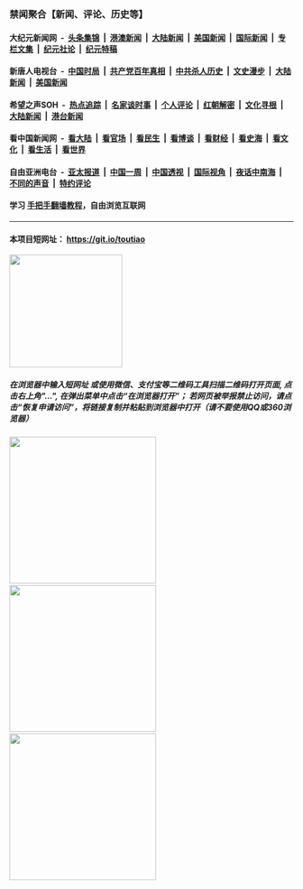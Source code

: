 ### 禁闻聚合【新闻、评论、历史等】

#### 大纪元新闻网 &nbsp;-&nbsp; [头条集锦](indexes/E头条集锦.md?t=02080544) &nbsp;|&nbsp; [港澳新闻](indexes/E港澳新闻.md?t=02080544)  &nbsp;|&nbsp; [大陆新闻](indexes/E大陆新闻.md?t=02080544) &nbsp;|&nbsp; [美国新闻](indexes/E美国新闻.md?t=02080544) &nbsp;|&nbsp; [国际新闻](indexes/E国际新闻.md?t=02080544) &nbsp;|&nbsp; [专栏文集](indexes/E专栏文集.md?t=02080544) &nbsp;|&nbsp; [纪元社论](indexes/E纪元社论.md?t=02080544) &nbsp;|&nbsp; [纪元特稿](indexes/E纪元特稿.md?t=02080544) 

#### 新唐人电视台 &nbsp;-&nbsp; [中国时局](indexes/N中国时局.md?t=02080544) &nbsp;|&nbsp; [共产党百年真相](indexes/N共产党百年真相.md?t=02080544) &nbsp;|&nbsp; [中共杀人历史](indexes/N中共杀人历史.md?t=02080544) &nbsp;|&nbsp; [文史漫步](indexes/N文史漫步.md?t=02080544) &nbsp;|&nbsp; [大陆新闻](indexes/N大陆新闻.md?t=02080544) &nbsp;|&nbsp; [美国新闻](indexes/N美国新闻.md?t=02080544)

#### 希望之声SOH &nbsp;-&nbsp; [热点追踪](indexes/H热点追踪.md?t=02080544) &nbsp;|&nbsp; [名家谈时事](indexes/H名家谈时事.md?t=02080544) &nbsp;|&nbsp; [个人评论](indexes/H个人评论.md?t=02080544)  &nbsp;|&nbsp; [红朝解密](indexes/H红朝解密.md?t=02080544) &nbsp;|&nbsp; [文化寻根](indexes/H文化寻根.md?t=02080544) &nbsp;|&nbsp; [大陆新闻](indexes/H大陆新闻.md?t=02080544) &nbsp;|&nbsp; [港台新闻](indexes/H港台新闻.md?t=02080544)

#### 看中国新闻网 &nbsp;-&nbsp; [看大陆](indexes/S看大陆.md?t=02080544) &nbsp;|&nbsp; [看官场](indexes/S看官场.md?t=02080544) &nbsp;|&nbsp; [看民生](indexes/S看民生.md?t=02080544)  &nbsp;|&nbsp; [看博谈](indexes/S看博谈.md?t=02080544) &nbsp;|&nbsp; [看财经](indexes/S看财经.md?t=02080544) &nbsp;|&nbsp; [看史海](indexes/S看史海.md?t=02080544) &nbsp;|&nbsp; [看文化](indexes/S看文化.md?t=02080544) &nbsp;|&nbsp; [看生活](indexes/S看生活.md?t=02080544) &nbsp;|&nbsp; [看世界](indexes/S看世界.md?t=02080544)

#### 自由亚洲电台 &nbsp;-&nbsp; [亚太报道](indexes/R亚太报道.md?t=02080544) &nbsp;|&nbsp; [中国一周](indexes/R中国一周.md?t=02080544) &nbsp;|&nbsp; [中国透视](indexes/R中国透视.md?t=02080544)  &nbsp;|&nbsp; [国际视角](indexes/R国际视角.md?t=02080544) &nbsp;|&nbsp; [夜话中南海](indexes/R夜话中南海.md?t=02080544) &nbsp;|&nbsp; [不同的声音](indexes/R不同的声音.md?t=02080544) &nbsp;|&nbsp; [特约评论](indexes/R特约评论.md?t=02080544)

#### 学习 [手把手翻墙教程](https://github.com/gfw-breaker/guides/wiki)，自由浏览互联网

----

#### 本项目短网址： https://git.io/toutiao
<img src="https://raw.githubusercontent.com/gfw-breaker/banned-news/master/scripts/img/qr.png" width="200px"/>  

##### 在浏览器中输入短网址 或使用微信、支付宝等二维码工具扫描二维码打开页面, 点击右上角"...", 在弹出菜单中点击“在浏览器打开”； 若网页被举报禁止访问，请点击“恢复申请访问”，将链接复制并粘贴到浏览器中打开（请不要使用QQ或360浏览器）

<img src="https://raw.githubusercontent.com/gfw-breaker/banned-news/master/scripts/img/1.png" width="260px"/> &nbsp; <img src="https://raw.githubusercontent.com/gfw-breaker/banned-news/master/scripts/img/2.png" width="260px"/> &nbsp; <img src="https://raw.githubusercontent.com/gfw-breaker/banned-news/master/scripts/img/3.png" width="260px"/>
